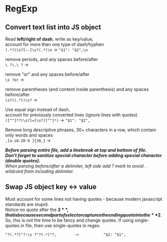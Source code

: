# RegExp

## **Convert text list into JS object**

Read **left/right of dash**, write as key/value,  
account for more than one type of dash/hyphen  
`(.*?)\s?[–-]\s?(.*)\n` -&gt; `"$1": "$2",\n` 

remove periods, and any spaces before/after  
`\ ?\.\ ?` -&gt; 

remove "or" and any spaces before/after  
`\s ?or` -&gt;

remove parentheses \(and content inside parenthesis\) and any spaces before/after  
`\s?((.*))\s?` -&gt; 

Use equal sign instead of dash,   
account for previously converted lines \(ignore lines with quotes\)  
`([^"]*?)\s?[=]\s?([^"]*)` -&gt; `"$1": "$2",`  

Remove long descriptive phrases, 30+ characters in a row, which contain only words and spaces  
`,[a-zA-Z0-9 ]{30,}`  -&gt;

_**Before parsing entire file, add a linebreak at top and bottom of file.**_  
_**Don't forget to sanitize special character before adding special character \(double quotes\).**  
When parsing before/after a delimiter, left side add ? mark to avoid . wildcard from including delimiter._

## Swap JS object key &lt;-&gt; value

Must account for some lines not having quotes - because modern javascript standards are stupid.  
Notice no quote after the **$2**, that is because second part of selector captures the ending quote into the **$2**. So, this is not the time to be fancy and change quotes. If using single-quotes in file, then use single-quotes in regex.

```text
"?(.*?)"?:\s ?"?(.*)"?,        ->        	"$2: "$1",
```



